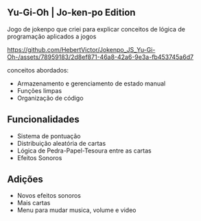 ## Yu-Gi-Oh | Jo-ken-po Edition

Jogo de jokenpo que criei para explicar conceitos de lógica de programação aplicados a jogos


https://github.com/HebertVictor/Jokenpo_JS_Yu-Gi-Oh-/assets/78959183/2d8ef871-46a8-42a6-9e3a-fb453745a6d7


conceitos abordados:

- Armazenamento e gerenciamento de estado manual
- Funções limpas
- Organização de código


## Funcionalidades
- Sistema de pontuação
- Distribuição aleatória de cartas
- Lógica de Pedra-Papel-Tesoura entre as cartas
- Efeitos Sonoros

## Adições
- Novos efeitos sonoros
- Mais cartas 
- Menu para mudar musica, volume e video
  

